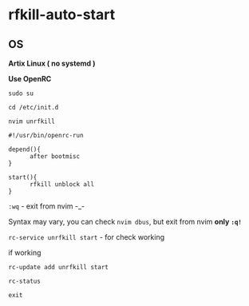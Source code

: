 # rfkill-auto-start

## OS
 
 **Artix Linux ( no systemd )**

 **Use OpenRC**

 `sudo su`
 
 `cd /etc/init.d`
 
 `nvim unrfkill`
 
  ```
  #!/usr/bin/openrc-run

depend(){
        after bootmisc
}

start(){
        rfkill unblock all
}
  ```
  `:wq` - exit from nvim -_-
  
  
  
  Syntax may vary, you can check `nvim dbus`, but exit from nvim **only `:q!`**
  
  `rc-service unrfkill start` - for check working
  
  
  if working
  
  
  `rc-update add unrfkill start`
  
  
  `rc-status`
  
  `exit`
  
